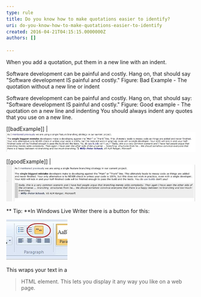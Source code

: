 ```yaml
---
type: rule
title: Do you know how to make quotations easier to identify?
uri: do-you-know-how-to-make-quotations-easier-to-identify
created: 2016-04-21T04:15:15.0000000Z
authors: []

---
```


When you add a quotation, put them in a new line with an indent.
 
Software development can be painful and costly. Hang on, that should say "Software development IS painful and costly."
Figure: Bad Example - The quotation without a new line or indent


Software development can be painful and costly. Hang on, that should say:
  "Software development IS painful and costly."
Figure: Good example - The quotation on a new line and indenting
You should always indent any quotes that you use on a new line.

[[badExample]]
| ![It is hard to tell where the quote is](bad-example-adding-quotations.jpg)

[[goodExample]]
| ![It is obvious that this is a quote and it is laid out nicely.](good-example-adding-quotations.jpg)

**
Tip: **In Windows Live Writer there is a button for this:

![ Use the Quote button in Windows Live Writer](how-to-add-quote.jpg)


This wraps your text in a 

> HTML element. This lets you display it any way you like on a web page.
